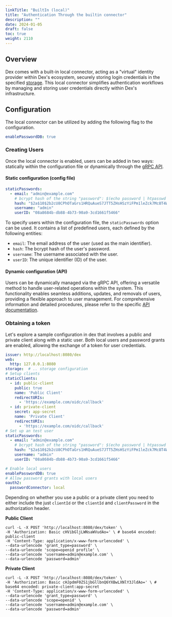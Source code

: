 ```yaml
---
linkTitle: "BuiltIn (local)"
title: "Authentication Through the builtin connector"
description: ""
date: 2024-01-05
draft: false
toc: true
weight: 2110
---
```


## Overview
Dex comes with a built-in local connector, acting as a "virtual" identity provider within Dex's ecosystem, securely storing login credentials in the specified [storage](/docs/storage).
This local connector simplifies authentication workflows by managing and storing user credentials directly within Dex's infrastructure.


## Configuration
The local connector can be utilized by adding the following flag to the configuration.
```yaml
enablePasswordDB: true
```

### Creating Users

Once the local connector is enabled, users can be added in two ways: statically within the configuration file or dynamically through the [gRPC API](/docs/api).

#### Static configuration (config file)
```yaml
staticPasswords:
  - email: "admin@example.com"
    # bcrypt hash of the string "password": $(echo password | htpasswd -BinC 10 admin | cut -d: -f2)
    hash: "$2a$10$2b2cU8CPhOTaGrs1HRQuAueS7JTT5ZHsHSzYiFPm1leZck7Mc8T4W"
    username: "admin"
    userID: "08a8684b-db88-4b73-90a9-3cd1661f5466"
```

To specify users within the configuration file, the `staticPasswords` option can be used. It contains a list of predefined users, each defined by the following entities:

* `email`: The email address of the user (used as the main identifier).
* `hash`: The bcrypt hash of the user's password.
* `username`: The username associated with the user.
* `userID`: The unique identifier (ID) of the user.


#### Dynamic configuration (API)
Users can be dynamically managed via the gRPC API, offering a versatile method to handle user-related operations within the system.
This functionality enables seamless additions, updates, and removals of users, providing a flexible approach to user management.
For comprehensive information and detailed procedures, please refer to the specific [API documentation](/docs/api).

### Obtaining a token
Let's explore a sample configuration in dex that involves a public and private client along with a static user.
Both local users and password grants are enabled, allowing the exchange of a token for user credentials.

```yaml
issuer: http://localhost:8080/dex
web:
  http: 127.0.0.1:8080
storage:  # .. storage configuration
# Setup clients
staticClients:
  - id: public-client
    public: true
    name: 'Public Client'
    redirectURIs:
      - 'https://example.com/oidc/callback'
  - id: private-client
    secret: app-secret
    name: 'Private Client'
    redirectURIs:
      - 'https://example.com/oidc/callback'
# Set up an test user
staticPasswords:
  - email: "admin@example.com"
    # bcrypt hash of the string "password": $(echo password | htpasswd -BinC 10 admin | cut -d: -f2)
    hash: "$2a$10$2b2cU8CPhOTaGrs1HRQuAueS7JTT5ZHsHSzYiFPm1leZck7Mc8T4W"
    username: "admin"
    userID: "08a8684b-db88-4b73-90a9-3cd1661f5466"

# Enable local users
enablePasswordDB: true
# Allow password grants with local users
oauth2:
  passwordConnector: local
```

Depending on whether you use a public or a private client you need to either include the just `clientId` or the `clientId` and `clientPassword` in the authorization header.

**Public Client**
```shell
curl -L -X POST 'http://localhost:8080/dex/token' \
-H 'Authorization: Basic cHVibGljLWNsaWVudAo=' \ # base64 encoded: public-client
-H 'Content-Type: application/x-www-form-urlencoded' \
--data-urlencode 'grant_type=password' \
--data-urlencode 'scope=openid profile' \
--data-urlencode 'username=admin@example.com' \
--data-urlencode 'password=admin'
```


**Private Client**
```shell
curl -L -X POST 'http://localhost:8080/dex/token' \
-H 'Authorization: Basic cHJpdmF0ZS1jbGllbnQ6YXBwLXNlY3JldAo=' \ # base64 encoded: private-client:app-secret
-H 'Content-Type: application/x-www-form-urlencoded' \
--data-urlencode 'grant_type=password' \
--data-urlencode 'scope=openid' \
--data-urlencode 'username=admin@example.com' \
--data-urlencode 'password=admin'
```
